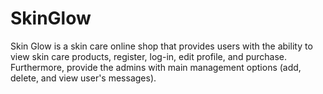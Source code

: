 # SkinGlow
Skin Glow is a skin care online shop that provides users with the ability to view skin care products, register, log-in, edit profile, and purchase. Furthermore, provide the admins with main management options (add, delete, and view user's messages).
